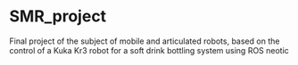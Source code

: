 # SMR_project
Final project of the subject of mobile and articulated robots, based on the control of a Kuka Kr3 robot for a soft drink bottling system using ROS neotic
